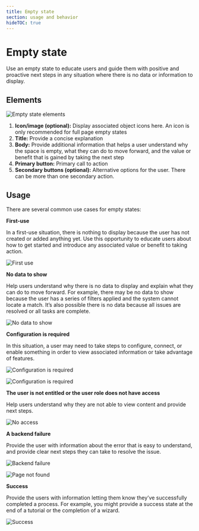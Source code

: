 ```yaml
---
title: Empty state
section: usage and behavior
hideTOC: true
---
```

# Empty state
Use an empty state to educate users and guide them with positive and proactive next steps in any situation where there is no data or information to display.

## Elements

![Empty state elements](./img/emptystate-elements.png)

1. **Icon/image (optional):** Display associated object icons here. An icon is only recommended for full page empty states
2. **Title:** Provide a concise explanation
3. **Body:** Provide additional information that helps a user understand why the space is empty, what they can do to move forward, and the value or benefit that is gained by taking the next step
4. **Primary button:** Primary call to action
5. **Secondary buttons (optional):**  Alternative options for the user. There can be more than one secondary action.

## Usage
There are several common use cases for empty states:

**First-use**

In a first-use situation, there is nothing to display because the user has not created or added anything yet. Use this opportunity to educate users about how to get started and introduce any associated value or benefit to taking action.

![First use](./img/firstuse.png)

**No data to show**

Help users understand why there is no data to display and explain what they can do to move forward. For example, there may be no data to show because the user has a series of filters applied and the system cannot locate a match. It’s also possible there is no data because all issues are resolved or all tasks are complete.

![No data to show](./img/noresultsfound.png)

**Configuration is required**

In this situation, a user may need to take steps to configure, connect, or enable something in order to view associated information or take advantage of features.

![Configuration is required](./img/config.png)

![Configuration is required](./img/config2.png)

**The user is not entitled or the user role does not have access**

Help users understand why they are not able to view content and provide next steps.

![No access](./img/access-denied.png)

**A backend failure**

Provide the user with information about the error that is easy to understand, and provide clear next steps they can take to resolve the issue.

![Backend failure](./img/backend-fail.png)

![Page not found](./img/page_not_found.png)

**Success**

Provide the users with information letting them know they’ve successfully completed a process. For example, you might provide a success state at the end of a tutorial or the completion of a wizard.

![Success](./img/success.png)

<!-- ## Variations

Empty states are most commonly presented in data lists, data tables, card views, or as a full page.

*In a data list*
![Data list](./img/emptystate-datalist.png)

*In a small card*
![Small card](./img/emptystate-card.png)

*In a large card*
![Large card](./img/emptystate-lgcard.png)

*In a full screen*
![Full screen](./img/emptystate-fullscreen.png)-->
